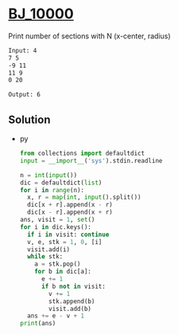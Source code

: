 # [BJ_10000](https://acmicpc.net/problem/10000)

Print number of sections with N (x-center, radius)

```txt
Input: 4
7 5
-9 11
11 9
0 20

Output: 6
```

## Solution

* py

  ```py
  from collections import defaultdict
  input = __import__('sys').stdin.readline

  n = int(input())
  dic = defaultdict(list)
  for i in range(n):
    x, r = map(int, input().split())
    dic[x + r].append(x - r)
    dic[x - r].append(x + r)
  ans, visit = 1, set()
  for i in dic.keys():
    if i in visit: continue
    v, e, stk = 1, 0, [i]
    visit.add(i)
    while stk:
      a = stk.pop()
      for b in dic[a]:
        e += 1
        if b not in visit:
          v += 1
          stk.append(b)
          visit.add(b)
    ans += e - v + 1
  print(ans)
  ```
